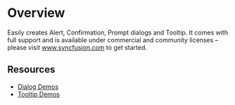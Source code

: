 # Overview

Easily creates Alert, Confirmation, Prompt dialogs and Tooltip. It comes with full support and is available under commercial and community licenses – please visit www.syncfusion.com to get started.

## Resources

* [Dialog Demos](http://ej2.syncfusion.com/demos/#/dialog/basic.html)
* [Tooltip Demos](http://ej2.syncfusion.com/demos/#/tooltip/default.html)